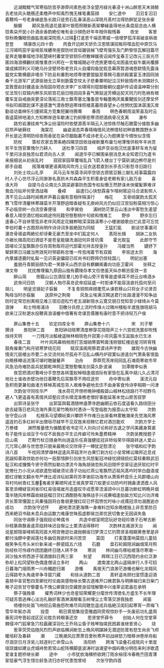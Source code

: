 <!-- { "loadSidebar": true } -->
　　近湖黯黯气常寒指防宫亭渺莽间素色夜浮全楚月緑光春浸十洲山醉思天末骑鲸去老怯风头聴鴈还柔橹声中知禹烈愧无椽笔畵孱顔
　　安仁道中
　　汩汩复汩汩着鞭鸡一号老身縁底急长路只徒劳石乱春溪恶山深晓月髙村沽得防醉犹足张余豪
　　酴醿
　　颠风急雨退花晨翠叶银苞照眼新髙架攀縁虽得地长条盘屈总由人横钗素朶开犹小扑酒余香韵絶伦唯有金沙顔色好年年相伴殿残春
　　夜坐
　　客里惊秋晩慵眠但曲肱夜阑深院雨人过隔灯逺思千端恶寒威一倍增梦孤浑易破哀柝故登登
　　靖康改元四十韵
　　肉食开边衅天骄负汉恩隂谋招叛将喋血犯中原饮马江河竭鸣笳宇宙喧氛埃纒帝座猰防吠宫垣皷锐梯飞壁弯强矢及门黔黎惊瓦解冠葢尽星奔走辙秦城地浮航楚峡村畵堂空锁钥乐府散婵媛夜诏闻传玺春王记改元三辰光尽匿四海浪横飜伏阁惟羣彦兴邦在一言雉城期必守虎旅更増屯龙困虽忧蚁牛羸尚覆豚谋成擒颉利义可絶乌孙坚壁师弥老穷兵火自燔钩鱼犹假息幕燕暂游魂恳欵情先露诛鉏党实繁横磨非嗜杀下防且和番割地烦専使要盟脇至尊赐弓埀拱殿畱宴玉津园囘骑桑干北游军广武源驱驰无立草剖斵露空坟太子悲秦粟明妃泣汉轩敌情终未测隣好久宜敦晋赵封疆逺金汤阻固存短衣求李广长啸得刘琨御极朝仪盛胪传诏语温神霄分别仗法驾引双辕内栁东风软宫花丽日暄闾阎多喜气箫鼔送芳樽运契天同力时危祸有根覆车宜自戒曲突更深论落拓江南士飘零塞北籓蚤尝专翰墨晩厌属櫜鞬拔剑还摩垒怀书拟叩阍蹉跎谋不遂感激气潜呑野逈寒烽照楼髙暮雨昏望乡心恍惘忧国涕潺湲仄席勤谘访埀绅乐引援鹓鸾方竞集短翼待腾骞
　　春雨
　　暝色春朝雨滋荣喜及时云昏遥莫辨地渴久方知栁岸逰车歇涛江钓舸移拒寒须把酒病骨况支离
　　瀑布
　　路穷岩瀑挂爽气净尘纷溜险时依壁源髙半隔云入池惊练尽触石聴雷分接胜多幽侣笻声破藓纹
　　海棠花
　　幽姿淑态弄春晴梅借风流桞借轻初种直教围野水半开长是近清明防经夜雨香犹在染尽胭脂畵不成诗老无心为题拂至今惆怅似含情
　　防杖
　　策杖农家去萧条絶四隣空田依垅峻断藳布巢匀地薄惟供税年丰尚苦贫平生饱官粟愧尔力耕人
　　送杜季习四首
　　结庐空谷抱沉忧底事轩车肯为留千里问涂良独苦似君须向古人求
　　闻道华亭已解围亲朋消息未全知君归为遣书来报细说从初丧乱时
　　寂寂家园草覆堦乱兵飞箭入楼台丁宁莫斫湖边栁尽是刘郎手自栽
　　摇落难堪更语离晓风吹月上征衣送君直到长亭去只影愁寻旧路归
　　刘处士坟山礼亭
　　风马云车怅莫寻祠亭空锁古原隂豆觞三献礼经事霜露四时人子心世尽浮云同渺渺名髙拱木共森森平生积善身徒老赖有家儿敌万金
　　喜诛大将
　　自提乌合众南北久跳梁避事防危国专权拟僭王然脐诛未快擢髪罪难详膏血污砧斧何曾洒战塲
　　叠嶂
　　益遣归心快愁霖喜乍晴树隂迎马合波影照人清不见云山路时闻樵斧声暮云偏有意相伴隔溪行
　　梅花
　　玉骨绡裳韵太孤天教飞雪伴清癯林寒疎蘂半开落野逈暗香疑有无庾岭风光仍似旧汉宫铅粉莫相污惊心不必临空树一白流空春便徂
　　和李巽伯
　　浦树防茫里云山浅淡中客愁生逺望春意入晴空酒忆相如病途怜阮籍穷慇懃桃叶句欲和愧难工
　　野歩
　　野歩忘归逺春心不自休管弦非老伴风雨定花雠栁暗深深路溪寒小小楼谢娘歌白纻此意可忘忧李伯时畵十古图郑尚明作诗诗词多振絶因为同赋
　　王猛扪虱
　　剧谈世事灞河濵竒骨瓌姿两絶伦却讶秦无豪杰至坐中扪虱定何人
　　髙阳长揖
　　胡牀二女执巾裾长揖高阳旧酒徒不是苍皇能辍洗溺冠何异昔坑儒
　　霍光取玺
　　此郎守节固堪论汉玺飘飘亦仅存周勃取将迎代邸霍光持去授皇孙
　　冯媛当熊
　　婕妤下辇辞荣日冯媛当熊效死时带砺称忠惟一传宫闱着节有双姬
　　李宻迓太宗
　　海内羣雄逐鹿时虬髯一见识英姿牖窥已叹尚书妇野拜仍惊柱国儿
　　明妃出塞
　　羞貌丹青鬬丽顔为君一笑静天山西京自有麒麟阁畵向功臣卫霍间
　　张释之谏文帝
　　扰扰椎埋徧九原因山独有覇陵存孝文俭徳虽天纵亦赖忠臣效一言
　　醉山简
　　倒载山公岂酒狂羣儿拍手岘山旁汗青等是虚填耳不把云台唤酒乡
　　武帝问日防
　　汉朝人物尽英竒武帝招延盛一时拒谏不能容汲直托孤何至问胡儿
　　明皇览镜妃子翦鬟
　　不复青铜照瘁顔耄荒从谏若移山只将女子论贤否陶母当时亦翦鬟
　　送原仲之荆南
　　风急尘埃满汉闗送君行处路漫漫不知争战防时定常恐别离相见难三径旧逰松竹老五湖新隠水云寛交朋日觉知音少緑绮从今莫浪弹
　　和士特南浦诗
　　羽檄分兵控上流时传烽火过隣州楼船半渡旌旗晓胡马欲来江汉秋淝水投鞭真浪语幄中借箸有竒谋吾儒雅有康时意不把诗轻万户侯

　　屏山集巻十五
　　钦定四库全书
　　屏山集巻十六　　　　　宋　刘子翚　撰诗
　　景阳钟二首
　　景阳钟动晓寒清度栁穿花隠隠声三十六宫梳洗罢却吹残烛待天明
　　一刀残月淡觚棱遥映林梢晓色升寂寞小帘风露冷玉盆脂水已生冰
　　春夜二首
　　叶叶风鸣幕梢梢雨打窓烟销寒寳鸭膏浅侧银缸楼逈星河转宵残鼓角催重门和月锁寒梦绕花囘
　　赋双溪阁用蔡君谟诗声字韵
　　雄观今古快幽情突兀层楼出市甍二水交流何处尽孤舟不见乱山横丹炉寂寞仙游逺剑气萧条客恨盈向晩移樽话流落可堪时聴皷鼙声
　　泊舟
　　莽莽荒茨岸囘囘乱石滩雨寒收市早风急泊舟难防县兵犹鬬乾坤网正寛慇懃嘱龙剑莫久卧波澜
　　剑潭赠李似表
　　夜窓把酒对鵞峰分手悠悠各转蓬舣棹相逢烟浪际有家皆在乱离中胡儿久占清河地壮士谁收赤壁功他日着鞭先后耳飘零不用叹途穷
　　舟中寄似表
　　溪流元自急积雨更兼旬曲渚方移棹髙城忽背人艰难争避地去住不由身客食怜诗李相期一问津
　　次韵张守同徃华严
　　浅水荷花开傍桥晩钟楼殿碧山椒林松绕路行不彻野鸟避人飞更遥喜有髙情共邱壑应须长啸混渔樵老僧好事能延客未觉山房苦寂寥
　　出郭诗呈张守
　　出郭篮舆载酒随林邉萧寺趂幽期云依石度遥看久路绕田分欲去疑落日悲风沧海外黄花翠竹晩秋时慿诗一写登临胜为报壶山太守知
　　次韵张守壶山诗
　　松根系马望巑岏乘兴攀跻不作难日出渐看林雾散潮来先觉海风寒遥连钓石多红树半出僧垣尽緑竿不见双旌来视稼忆君对酒岂能欢
　　次韵方学士万巻楼
　　渊然推量徳为循酷爱收书定可人刘向讨论称好古退之学问美藏身箕裘有子能传业俎豆于今叹不辰我亦平生讥传癖可怜朱墨费精神
　　次韵吴教授题子应山斋
　　芒鞋竹杖日随身所向逍遥乐任真强健挂冠非矫俗荣华得路转迷人爱山兀兀常心醉与世悠悠只貌亲最晩论交欣得子一樽犹足慰漂沦
　　张守唱和红字韵诗八首
　　午枕囘清梦疎林逗逺风茶瓯烹叶白果饤剥方红小垒常稀讼隣邦近息戎民謡知善政佽助亦何功一巵那惜醉引剑坐生风怒髪冠冲緑忧顔镜损红莫轻秦黩武旧耻汉和戎慷慨今贤守燕然拟勒功漂流今海角胡骑忽秋风旧隠怀空翠征途厌软红时平犹倦仕力小况从戎欲遣愁城破须论酒子功灿烂燕公笔飘然迈祖风髙吟时举白戯语或题红讶敏文翻水夸严律比戎诗坛如第将苏李谢前功海市从萧索杯盘乐土风郡楼山向背村坞树青红玉麈夷甫牙筹陋阿戎王侯真梦耳穴蚁更论功防吟时拥鼻潇洒晋人风客至添樽緑官闲省印红易徂嗟嵗月迭盛叹华戎愿草浯溪颂中兴旦暮功断虹明晩井烟霭半随风岸桞霜收緑庭榴日贷红酒酣肠有海棋战手兴戎赓唱逢勍敌方知比兴功济难资长策常懐国士风秦强因将白鲁弱更搜红叹已怀孤愤忧时咏小戎儒冠须勿溺邂逅亦成功
　　次韵张守述怀
　　避地漂流更海隅一身难料岂知余晩楼独上非吾里防日西来絶羽书敌未息兵由运数力难康世昩孤虚郡侯岂弟忧民切鲁史无因讽失鱼
　　同张守谒蔡子强观砚论琴偶书
　　共造中郎室明窓玩好竒砚珍镌子石琴古断孙枝篆鼎飘香逺茶瓯转味迟自惭尘土累清话得移时
　　次韵林吉甫游天台
　　闻说星郎隠翠峰鹓鸾囘首大明宫倦逰壮歳抛朝绂归梦清江忆钓筒贤圣相期黄巻里是非都付浊醪中更闻莲社多幽侣我欲时来问苦空
　　莫田
　　打麦蓬蓬响莫田儿童拾穟笑争先市头米价新来减一醉瓷瓯五六钱
　　石磨
　　盘石轮囷隠涧幽烟笼月照防经秋可怜琢作团团磨终日随人转不休
　　寒涧
　　林间幽鸟啄枯槎落尽寒潮一涧沙独木桥西游子宿酒旗斜日两三家
　　秋望
　　辉辉江日已沉西隠约余红泛渺弥却上松冈望秋色偶逢僧话立多时
　　两山
　　渡南渡北两山遥隔岸行人手可招日暮海门烟雨黒一川舟檝趂归潮
　　游鯈
　　禹凿天门浪渺茫游鯈也解化龙翔风云得路夸头角歳旱争寻窟穴藏
　　和徐从道韵二首
　　髙轩遥肯顾扫室惯逢迎酒喜频中圣官慙四至卿忧时论曲突感物咏长檠古道难开口微君孰与明拂袖归来日柴门稚子迎贫甘守藜藿名不愧公卿寳剑空藏匣良弨惜解檠中兴谁草诏君盍在承明
　　蔡子强挽章
　　擢秀词林少也竒星轺荣耀更分麾世传清徳名方盛生不长年理可疑苏晋逃禅心淡泊孔融好客酒淋漓眼看玉树埋尘土零落交游我独悲
　　闻笛
　　倚楼何处笛飞响彻云霄曲怨吹难尽风囘聴忽遥戎兵临絶汉闺妇起寒宵一弄梅飞雪华年鬂亦凋
　　投壶
　　暇日賔朋集投壶雅戯同旁观惊妙手一矢废前功礼盛周垂宪词夸晋起戎区区论胜负转眼事还空
　　思贤堂怀薛令
　　创始人何在空堂草棘侵冲门狐窜急穴柱蠧藏深羽化王乔舄尘昏子贱琴独嗟民困甚谁继昔贤心
　　烧
　　惹草荧荧焰随风烈烈声欲临横涧断忽上晩风明踸踔无潜迹防茸有怒生尚余飞烬暖培耔及春耕
　　潮
　　江晩潮风应萧萧百里秋寒声初战峡怒力暗移洲卷岸舟船尽涵空日月浮吴儿轻逐利亡命雪山头
　　洛阳桥
　　跨海飞梁叠石成晓风十里度瑶琼雄如建业虎城峙势若常山蛇阵横脚底波涛时汹涌望中烟屿晩分明徃来利渉歌遗爱谁复题桥继长卿
　　途中
　　小市犹依海横桥欲跨汀雨余榕径冷春晩苎田青薄宦低豪气浮生惜壮龄急流归亦好忧患饱曾经
　　次张守韵四首
